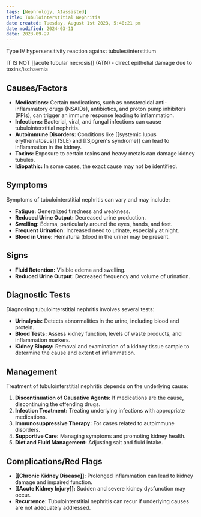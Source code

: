 ```yaml
---
tags: [Nephrology, AIassisted]
title: Tubulointerstitial Nephritis
date created: Tuesday, August 1st 2023, 5:40:21 pm
date modified: 2024-03-11
date: 2023-09-27
---
```


Type IV hypersensitivity reaction against tubules/interstitium

IT IS NOT [[acute tubular necrosis]] (ATN) - direct epithelial damage due to toxins/ischaemia

## Causes/Factors

- **Medications:** Certain medications, such as nonsteroidal anti-inflammatory drugs (NSAIDs), antibiotics, and proton pump inhibitors (PPIs), can trigger an immune response leading to inflammation.
- **Infections:** Bacterial, viral, and fungal infections can cause tubulointerstitial nephritis.
- **Autoimmune Disorders:** Conditions like [[systemic lupus erythematosus]] (SLE) and [[Sjögren's syndrome]] can lead to inflammation in the kidney.
- **Toxins:** Exposure to certain toxins and heavy metals can damage kidney tubules.
- **Idiopathic:** In some cases, the exact cause may not be identified.

## Symptoms

Symptoms of tubulointerstitial nephritis can vary and may include:

- **Fatigue:** Generalized tiredness and weakness.
- **Reduced Urine Output:** Decreased urine production.
- **Swelling:** Edema, particularly around the eyes, hands, and feet.
- **Frequent Urination:** Increased need to urinate, especially at night.
- **Blood in Urine:** Hematuria (blood in the urine) may be present.

## Signs

- **Fluid Retention:** Visible edema and swelling.
- **Reduced Urine Output:** Decreased frequency and volume of urination.

## Diagnostic Tests

Diagnosing tubulointerstitial nephritis involves several tests:

- **Urinalysis:** Detects abnormalities in the urine, including blood and protein.
- **Blood Tests:** Assess kidney function, levels of waste products, and inflammation markers.
- **Kidney Biopsy:** Removal and examination of a kidney tissue sample to determine the cause and extent of inflammation.

## Management

Treatment of tubulointerstitial nephritis depends on the underlying cause:

1. **Discontinuation of Causative Agents:** If medications are the cause, discontinuing the offending drugs.
2. **Infection Treatment:** Treating underlying infections with appropriate medications.
3. **Immunosuppressive Therapy:** For cases related to autoimmune disorders.
4. **Supportive Care:** Managing symptoms and promoting kidney health.
5. **Diet and Fluid Management:** Adjusting salt and fluid intake.

## Complications/Red Flags

- **[[Chronic Kidney Disease]]:** Prolonged inflammation can lead to kidney damage and impaired function.
- **[[Acute Kidney Injury]]:** Sudden and severe kidney dysfunction may occur.
- **Recurrence:** Tubulointerstitial nephritis can recur if underlying causes are not adequately addressed.
